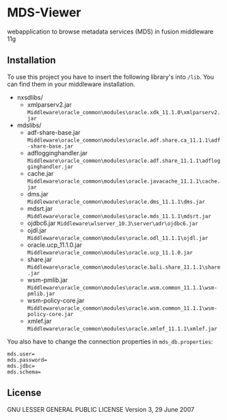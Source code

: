 MDS-Viewer
==========

webapplication to browse metadata services (MDS) in fusion middleware 11g

Installation
------------
To use this project you have to insert the following library's into  ``/lib``.
You can find them in your middleware installation.

* nxsdlibs/
    * xmlparserv2.jar ``Middleware\oracle_common\modules\oracle.xdk_11.1.0\xmlparserv2.jar``
* mdslibs/
    * adf-share-base.jar ``Middleware\oracle_common\modules\oracle.adf.share.ca_11.1.1\adf-share-base.jar``
    * adflogginghandler.jar ``Middleware\oracle_common\modules\oracle.adf.share_11.1.1\adflogginghandler.jar``
    * cache.jar ``Middleware\oracle_common\modules\oracle.javacache_11.1.1\cache.jar``
    * dms.jar ``Middleware\oracle_common\modules\oracle.dms_11.1.1\dms.jar``
    * mdsrt.jar ``Middleware\oracle_common\modules\oracle.mds_11.1.1\mdsrt.jar``
    * ojdbc6.jar ``Middleware\wlserver_10.3\server\adr\ojdbc6.jar``
    * ojdl.jar ``Middleware\oracle_common\modules\oracle.odl_11.1.1\ojdl.jar``
    * oracle.ucp_11.1.0.jar ``Middleware\oracle_common\modules\oracle.ucp_11.1.0.jar``
    * share.jar ``Middleware\oracle_common\modules\oracle.bali.share_11.1.1\share.jar``
    * wsm-pmlib.jar ``Middleware\oracle_common\modules\oracle.wsm.common_11.1.1\wsm-pmlib.jar``
    * wsm-policy-core.jar ``Middleware\oracle_common\modules\oracle.wsm.common_11.1.1\wsm-policy-core.jar``
    * xmlef.jar ``Middleware\oracle_common\modules\oracle.xmlef_11.1.1\xmlef.jar``

You also have to change the connection properties in ``mds_db.properties``:

```
mds.user=
mds.password=
mds.jdbc=
mds.schema=
```

License
---------------------
GNU LESSER GENERAL PUBLIC LICENSE Version 3, 29 June 2007